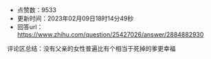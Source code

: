 - 点赞数：9533
- 更新时间：2023年02月09日18时14分49秒
- 回答url：https://www.zhihu.com/question/25427026/answer/2884882930
<body>
 <p data-pid="QorY6bVQ">评论区总结：没有父亲的女性普遍比有个相当于死掉的爹更幸福</p>
 <p></p>
</body>
